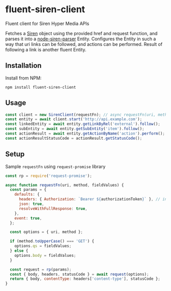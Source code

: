 # fluent-siren-client
Fluent client for Siren Hyper Media APIs

Fetches a [Siren](https://github.com/kevinswiber/siren) object using the provided href and request function, and parses 
it into a [node-siren-parser](https://github.com/Brightspace/node-siren-parser) Entity. 
Configures the Entity in such a way that uri links can be followed, and actions can be performed. Result of 
following a link is another fluent Entity.

## Installation

Install from NPM:
```shell
npm install fluent-siren-client
```

## Usage

```javascript
const client = new SirenClient(requestFn); // async requestFn(uri, method, fieldValues)
const entity = await client.start('http://api.example.com');
const linkedEntity = await entity.getLinkByRel('external').follow();
const subEntity = await entity.getSubEntity('item').follow();
const actionResult = await entity.getActionByName('action').perform();
const actionResultStatusCode = actionResult.getStatusCode();
```

## Setup

Sample `requestFn` using `request-promise` library

```javascript
const rp = require('request-promise');

async function requestFn(uri, method, fieldValues) {
  const params = {
    defaults: {
      headers: { Authorization: `Bearer ${authorizationToken}` }, // inject authorization token
      json: true,
      resolveWithFullResponse: true,
    },
    event: true,
  };

  const options = { uri, method };

  if (method.toUpperCase() === 'GET') {
    options.qs = fieldValues;
  } else {
    options.body = fieldValues;
  }

  const request = rp(params);
  const { body, headers, statusCode } = await request(options);
  return { body, contentType: headers['content-type'], statusCode };
}
```
